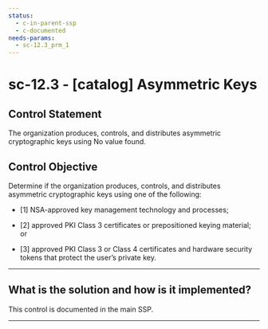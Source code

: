 ```yaml
---
status:
  - c-in-parent-ssp
  - c-documented
needs-params:
  - sc-12.3_prm_1
---
```


# sc-12.3 - \[catalog\] Asymmetric Keys

## Control Statement

The organization produces, controls, and distributes asymmetric cryptographic keys using No value found.

## Control Objective

Determine if the organization produces, controls, and distributes asymmetric cryptographic keys using one of the following:

- \[1\] NSA-approved key management technology and processes;

- \[2\] approved PKI Class 3 certificates or prepositioned keying material; or

- \[3\] approved PKI Class 3 or Class 4 certificates and hardware security tokens that protect the user’s private key.

______________________________________________________________________

## What is the solution and how is it implemented?

This control is documented in the main SSP.

______________________________________________________________________
